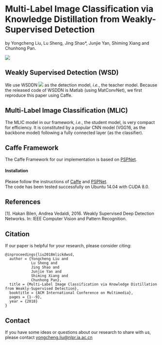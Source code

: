 Multi-Label Image Classification via Knowledge Distillation from Weakly-Supervised Detection    
===
by Yongcheng Liu, Lu Sheng, Jing Shao*, Junjie Yan, Shiming Xiang and Chunhong Pan.  

![](https://github.com/Yochengliu/MLIC-KD-WSD/raw/master/images/fig3_v2.jpg)   

## Weakly Supervised Detection (WSD)   
We use WSDDN ![](http://latex.codecogs.com/gif.latex?^{[1]}) as the detection model, *i.e.*, the teacher model. Because the released code of WSDDN is Matlab (using MatConvNet), we first reproduce this paper using Caffe.

## Multi-Label Image Classification (MLIC)   
The MLIC model in our framework, *i.e.*, the student model, is very compact for efficiency. It is constituted by a popular CNN model (VGG16, as the backbone model) following a fully connected layer (as the classifier).

## Caffe Framework 
The Caffe Framework for our implementation is based on [PSPNet](https://github.com/hszhao/PSPNet).      
#### Installation
Please follow the instructions of [Caffe](https://github.com/BVLC/caffe) and [PSPNet](https://github.com/hszhao/PSPNet).  
The code has been tested successfully on Ubuntu 14.04 with CUDA 8.0.    

## References
[1]. Hakan Bilen, Andrea Vedaldi, 2016. Weakly Supervised Deep Detection Networks. In: IEEE Computer Vision and Pattern Recognition.   

## Citation
If our paper is helpful for your research, please consider citing:   

    @inproceedings{liu2018mlickdwsd,   
      author = {Yongcheng Liu and    
                Lu Sheng and    
                Jing Shao and   
                Junjie Yan and   
                Shiming Xiang and   
                Chunhong Pan},   
      title = {Multi-Label Image Classification via Knowledge Distillation from Weakly-Supervised Detection},   
      booktitle = {ACM International Conference on Multimedia},    
      pages = {1--9},  
      year = {2018}   
    }   

## Contact
If you have some ideas or questions about our research to share with us, please contact <yongcheng.liu@nlpr.ia.ac.cn>
